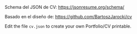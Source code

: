 Schema del JSON de CV:
https://jsonresume.org/schema/

Basado en el diseño de:
https://github.com/BartoszJarocki/cv

Edit the file `cv.json` to create your own Portfolio/CV printable. 
